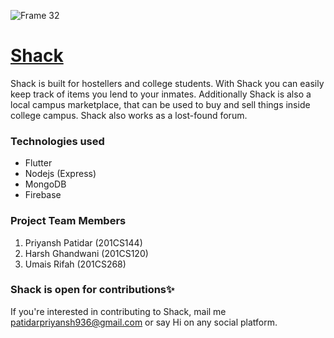 ![Frame 32](https://user-images.githubusercontent.com/75668169/164580760-5c5b0de4-1d5c-4f51-9053-2d6b5f9526ff.png)
# [Shack](https://shacknitk.in)
Shack is built for hostellers and college students. With Shack you can easily keep track of items you lend to your inmates. Additionally Shack is also a local campus marketplace, that can be used to buy and sell things inside college campus. Shack also works as a lost-found forum.

### Technologies used
- Flutter
- Nodejs (Express)
- MongoDB
- Firebase

### Project Team Members
1. Priyansh Patidar (201CS144)
2. Harsh Ghandwani (201CS120)
3. Umais Rifah (201CS268)

### Shack is open for contributions✨
If you're interested in contributing to Shack, mail me [patidarpriyansh936@gmail.com](mailto:patidarpriyansh936@gmail.com) or say Hi on any social platform.
